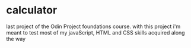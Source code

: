 # calculator
last project of the Odin Project foundations course. with this project i'm meant to test most of my javaScript, HTML and CSS skills acquired along the way
